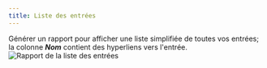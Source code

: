 ```yaml
---
title: Liste des entrées
---
```

Générer un rapport pour afficher une liste simplifiée de toutes vos entrées; la colonne ***Nom*** contient des hyperliens vers l&apos;entrée.  
![Rapport de la liste des entrées](/img/fr/rdm/mac/clip4210.png) 
